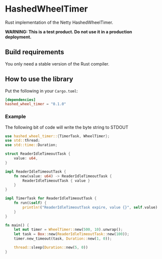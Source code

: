 # HashedWheelTimer

Rust implementation of the Netty HashedWheelTimer.

**WARNING: This is a test product. Do not use it in a production deployment.**

## Build requirements

You only need a stable version of the Rust compiler.

## How to use the library

Put the following in your `Cargo.toml`:

```toml
[dependencies]
hashed_wheel_timer = "0.1.0"
```

### Example

The following bit of code will write the byte string to STDOUT

```rust
use hashed_wheel_timer::{TimerTask, WheelTimer};
use std::thread;
use std::time::Duration;

struct ReaderIdleTimeoutTask {
    value: u64,
}

impl ReaderIdleTimeoutTask {
    fn new(value: u64) -> ReaderIdleTimeoutTask {
        ReaderIdleTimeoutTask { value }
    }
}

impl TimerTask for ReaderIdleTimeoutTask {
    fn run(&self) {
        println!("ReaderIdleTimeoutTask expire, value {}", self.value)
    }
}

fn main() {
    let mut timer = WheelTimer::new(500, 10).unwrap();
    let task = Box::new(ReaderIdleTimeoutTask::new(100));
    timer.new_timeout(task, Duration::new(1, 0));

    thread::sleep(Duration::new(5, 0))
}
```